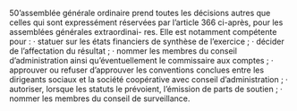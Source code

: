 50’assemblée générale ordinaire prend toutes les décisions autres que celles qui sont expressément réservées par l’article 366 ci-après, pour les assemblées générales extraordinai- res.
Elle est notamment compétente pour :
· statuer sur les états financiers de synthèse de l’exercice ;
· décider de l’affectation du résultat ;
· nommer les membres du conseil d’administration ainsi qu’éventuellement le commissaire
aux comptes ;
· approuver ou refuser d’approuver les conventions conclues entre les dirigeants sociaux et
la société coopérative avec conseil d’administration ;
· autoriser, lorsque les statuts le prévoient, l’émission de parts de soutien ;
· nommer les membres du conseil de surveillance.